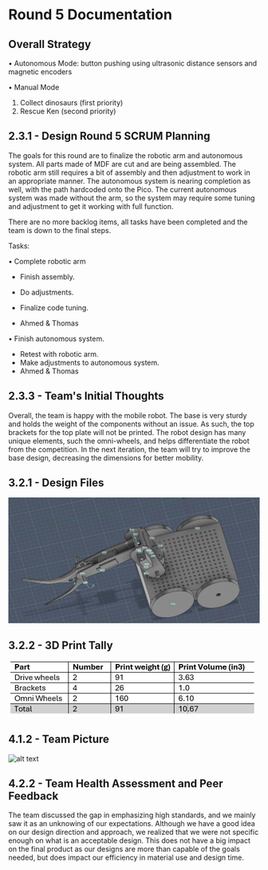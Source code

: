 # Round 5 Documentation
## Overall Strategy
•	Autonomous Mode: button pushing using ultrasonic distance sensors and magnetic encoders

•	Manual Mode
1. Collect dinosaurs (first priority)
2. Rescue Ken (second priority)


## 2.3.1 - Design Round 5 SCRUM Planning
The goals for this round are to finalize the robotic arm and autonomous system. All parts made of MDF are cut and are being assembled. The robotic arm still requires a bit of assembly and then adjustment to work in an appropriate manner. The autonomous system is nearing completion as well, with the path hardcoded onto the Pico. The current autonomous system was made without the arm, so the system may require some tuning and adjustment to get it working with full function. 

There are no more backlog items, all tasks have been completed and the team is down to the final steps.

Tasks:

•	Complete robotic arm

- Finish assembly.

- Do adjustments.
- Finalize code tuning.
- Ahmed & Thomas


•	Finish autonomous system.

- Retest with robotic arm.
- Make adjustments to autonomous system. 
- Ahmed & Thomas


## 2.3.3 - Team's Initial Thoughts
Overall, the team is happy with the mobile robot. The base is very sturdy and holds the weight of the components without an issue. As such, the top brackets for the top plate will not be printed. The robot design has many unique elements, such the omni-wheels, and helps differentiate the robot from the competition. In the next iteration, the team will try to improve the base design, decreasing the dimensions for better mobility.

## 3.2.1 - Design Files
![alt text](designfile.png)

## 3.2.2 - 3D Print Tally
![alt text](image.png)

## 4.1.2 - Team Picture
![alt text](image-1.png)

## 4.2.2 - Team Health Assessment and Peer Feedback
The team discussed the gap in emphasizing high standards, and we mainly saw it as an unknowing of our expectations. Although we have a good idea on our design direction and approach, we realized that we were not specific enough on what is an acceptable design. This does not have a big impact on the final product as our designs are more than capable of the goals needed, but does impact our efficiency in material use and design time. 

